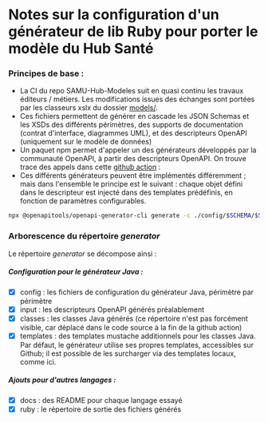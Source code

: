 # Notes sur la configuration d'un générateur de lib Ruby pour porter le modèle du Hub Santé

### Principes de base :
- La CI du repo SAMU-Hub-Modeles suit en quasi continu les travaux éditeurs / métiers. Les modifications issues des échanges sont portées par les classeurs xslx du dossier [models/](../../../csv_parser/models/).
- Ces fichiers permettent de générer en cascade les JSON Schemas et les XSDs des différents périmètres, des supports de documentation (contrat d'interface, diagrammes UML), et des descripteurs OpenAPI (uniquement sur le modèle de données)
- Un paquet npm permet d'appeler un des générateurs développés par la communauté OpenAPI, à partir des descripteurs OpenAPI. On trouve trace des appels dans cette [github action](../../../.github/workflows/generate-model.yaml) : 
- Ces différents générateurs peuvent être implémentés différemment ; mais dans l'ensemble le principe est le suivant : chaque objet défini dans le descripteur est injecté dans des templates prédéfinis, en fonction de paramètres configurables.

```bash
npx @openapitools/openapi-generator-cli generate -c ./config/$SCHEMA/$SCHEMA.generator-config.json --skip-validate-spec
```

### Arborescence du répertoire _generator_
Le répertoire _generator_ se décompose ainsi :
##### Configuration pour le générateur Java :
- [x] config : les fichiers de configuration du générateur Java, périmètre par périmètre
- [x] input : les descripteurs OpenAPI générés préalablement
- [x] classes : les classes Java générés (ce répertoire n'est pas forcément visible, car déplacé dans le code source à la fin de la github action)
- [x] templates : des templates mustache additionnels pour les classes Java. Par défaut, le générateur utilise ses propres templates, accessibles sur Github; il est possible de les surcharger via des templates locaux, comme ici.

##### Ajouts pour d'autres langages :
- [x] docs : des README pour chaque langage essayé
- [x] ruby : le répertoire de sortie des fichiers générés